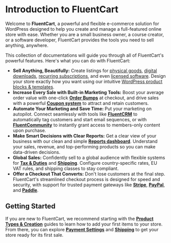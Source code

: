 # Introduction to FluentCart

Welcome to **FluentCart**, a powerful and flexible e-commerce solution for WordPress designed to help you create and manage a full-featured online store with ease. Whether you are a small business owner, a course creator, or a software developer, FluentCart provides the tools you need to sell anything, anywhere.

This collection of documentations will guide you through all of FluentCart's powerful features. Here's what you can do with FluentCart:

* **Sell Anything, Beautifully:** Create listings for [physical goods](/guide/product-types-creation/creating-physical-products), [digital downloads](/guide/product-types-creation/creating-digital-products), [recurring subscriptions](/guide/product-types-creation/managing-subscriptions), and even [licensed software](/guide/product-types-creation/creating-digital-products-with-licenses). Design your store exactly how you want using our intuitive [WordPress product blocks & templates](/guide/miscellaneous/using-fluentcart-blocks-&-templates.md).
* **Increase Every Sale with Built-in Marketing Tools:** Boost your average order value with one-click **[Order Bumps](/guide/marketing-sales-tools/)** at checkout, and drive sales with a powerful **[Coupon system](/guide/marketing-sales-tools/creating-managing-coupons/)** to attract and retain customers.
* **Automate Your Marketing and Save Time:** Put your marketing on autopilot. Connect seamlessly with tools like **[FluentCRM](/guide/integrations/fluentcrm-integration)** to automatically tag customers and start email sequences, or with **[FluentCommunity](/guide/integrations/fluentcommunity-integration)** to instantly grant access to members-only content upon purchase.
* **Make Smart Decisions with Clear Reports:** Get a clear view of your business with our clean and simple **[Reports dashboard](/guide/reporting-analytics/reports-dashboard-overview)**. Understand your sales, revenue, and top-performing products so you can make data-driven decisions.
* **Global Sales:** Confidently sell to a global audience with flexible systems for **[Tax & Duties](/guide/tax-&-duties/tax-&-duties-overview)** and **[Shipping](/guide/shipping/)**. Configure country-specific rates, EU VAT rules, and shipping classes to stay compliant.
* **Offer a Checkout That Converts:** Don't lose customers at the final step. FluentCart's streamlined checkout process is designed for speed and security, with support for trusted payment gateways like **[Stripe](/guide/payments-checkout/connecting-payment-gateways/stripe-settings)**, **[PayPal](/guide/payments-checkout/connecting-payment-gateways/paypal-settings)**, and **[Paddle](/guide/payments-checkout/connecting-payment-gateways/)**.

## Getting Started

If you are new to FluentCart, we recommend starting with the [**Product Types & Creation**](/guide/product-types-creation/index.md) guides to learn how to add your first items to your store. From there, you can explore [**Payment Settings**](/guide/settings-configuration/payment-settings.md) and [**Shipping**](/guide/shipping/index.md) to get your store ready for its first sale.
